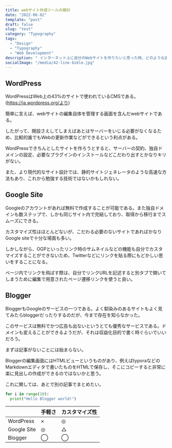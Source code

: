 ```yaml
---
title: webサイト作成ツールの検討
date: "2022-06-02"
template: "post"
draft: false
slug: "test"
category: "Typography"
tags:
  - "Design"
  - "Typography"
  - "Web Development"
description: " インターネット上に自分のWebサイトを作りたいと思った時、どのような選択肢があるのかをまとめたいと思う。."
socialImage: "/media/42-line-bible.jpg"
---
```


## WordPress

WordPressはWeb上の43%のサイトで使われているCMSである。(https://ja.wordpress.org/より)

簡単に言えば、webサイトの編集自体を管理する画面を含んだwebサイトである。

したがって、開設さえしてしまえばあとはサーバーをいじる必要がなくなるため、比較的誰でもWebの更新作業などができるという利点がある。

WordPressできちんとしたサイトを作ろうとすると、サーバーの契約、独自ドメインの設定、必要なプラグインのインストールなどこだわり出すとかなりキリがない。

また、より現代的なサイト設計では、静的サイトジェネレータのような高速な方法もあり、これから勉強する技術ではないかもしれない。



## Google Site

Googleのアカウントがあれば無料で作成することが可能である。また独自ドメインも数ステップで、しかも同じサイト内で完結しており、取得から移行までスムーズにできる。

カスタマイズ性はほとんどないが、こだわる必要のないサイトであればかなりGoogle siteで十分な場面も多い。

しかしながら、OGPといったリンク時のサムネイルなどの機能も自分でカスタマイズすることができないため、Twitterなどにリンクを貼る際にもどかしい思いをすることになる。

ベージ内でリンクを飛ばす際は、自分でリンクURLを記述すると別タブで開いてしまうために編集で用意されたページ遷移リンクを使うと良い。



## Blogger

BloggerもGoogleのサービスの一つである。よく馴染みのあるサイトもよく見てみたらbloggerだったりするのだが、今まで存在を知らなかった。

このサービスは無料でかつ広告も出ないというとても優秀なサービスである。ドメインも変えることができるようだが、それは収益化目的で書く時ぐらいでいいだろう。

まずは記事がないことには始まらない。

Bloggerの編集画面にはHTMLビューというものがあり、例えばtyporaなどのMarkdownエディタで書いたものをHTMLで保存し、そこにコピーすると非常に楽に見出しの作成ができるのではないかと思う。

これに関しては、あとで別の記事でまとめたい。





```python
for i in range(10):
  print("Hello Blogger world!")
```

|             | 手軽さ | カスタマイズ性 |
| ----------- | ------ | -------------- |
| WordPress   | ×      | ◎              |
| Google Site | ◎      | △              |
| Blogger     | ◯      | ◯              |

